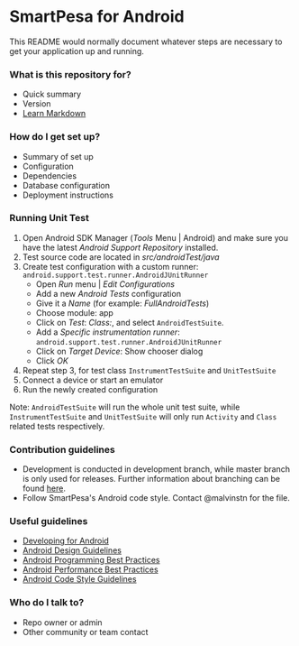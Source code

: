 # SmartPesa for Android #

This README would normally document whatever steps are necessary to get your application up and running.

### What is this repository for? ###

* Quick summary
* Version
* [Learn Markdown](https://bitbucket.org/tutorials/markdowndemo)

### How do I get set up? ###

* Summary of set up
* Configuration
* Dependencies
* Database configuration
* Deployment instructions

### Running Unit Test ###

1. Open Android SDK Manager (*Tools* Menu | Android) and make sure you have the latest *Android Support Repository* installed.
2. Test source code are located in *src/androidTest/java*
3. Create test configuration with a custom runner: `android.support.test.runner.AndroidJUnitRunner`
    * Open *Run* menu | *Edit Configurations*
    * Add a new *Android Tests* configuration
    * Give it a *Name* (for example: *FullAndroidTests*)
    * Choose module: app
    * Click on *Test*: *Class:*, and select `AndroidTestSuite`.
    * Add a *Specific instrumentation runner*: `android.support.test.runner.AndroidJUnitRunner`
    * Click on *Target Device*: Show chooser dialog
    * Click *OK*
4. Repeat step 3, for test class `InstrumentTestSuite` and `UnitTestSuite`
5. Connect a device or start an emulator
6. Run the newly created configuration

Note: `AndroidTestSuite` will run the whole unit test suite, while `InstrumentTestSuite` and `UnitTestSuite` will only run `Activity` and `Class` related tests respectively.

### Contribution guidelines ###

* Development is conducted in development branch, while master branch is only used for releases. Further information about branching can be found [here](http://nvie.com/posts/a-successful-git-branching-model/).
* Follow SmartPesa's Android code style. Contact @malvinstn for the file.

### Useful guidelines ###

* [Developing for Android](https://medium.com/google-developers/developing-for-android-introduction-5345b451567c#.2jz4x8bmp)
* [Android Design Guidelines](http://developer.android.com/design/index.html)
* [Android Programming Best Practices](https://developer.android.com/guide/practices/index.html)
* [Android Performance Best Practices](http://developer.android.com/training/best-performance.html)
* [Android Code Style Guidelines](https://source.android.com/source/code-style.html)

### Who do I talk to? ###

* Repo owner or admin
* Other community or team contact